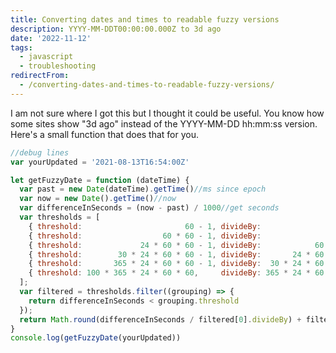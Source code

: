 ```yaml
---
title: Converting dates and times to readable fuzzy versions
description: YYYY-MM-DDT00:00:00.000Z to 3d ago
date: '2022-11-12'
tags:
  - javascript
  - troubleshooting
redirectFrom:
  - /converting-dates-and-times-to-readable-fuzzy-versions/
---
```


I﻿ am not sure where I got this but I thought it could be useful.  You know how some sites show "3d ago" instead of the YYYY-MM-DD hh:mm:ss version.  Here's a small function that does that for you.

```javascript
//debug lines
var yourUpdated = '2021-08-13T16:54:00Z'

let getFuzzyDate = function (dateTime) {
  var past = new Date(dateTime).getTime()//ms since epoch
  var now = new Date().getTime()//now
  var differenceInSeconds = (now - past) / 1000//get seconds
  var thresholds = [
    { threshold:                       60 - 1, divideBy:                 1,  fuzzyUnit: 's' },
    { threshold:                  60 * 60 - 1, divideBy:                 60, fuzzyUnit: 'm' },
    { threshold:             24 * 60 * 60 - 1, divideBy:            60 * 60, fuzzyUnit: 'h' },
    { threshold:        30 * 24 * 60 * 60 - 1, divideBy:       24 * 60 * 60, fuzzyUnit: 'd' },
    { threshold:       365 * 24 * 60 * 60 - 1, divideBy:  30 * 24 * 60 * 60, fuzzyUnit: 'mo' },
    { threshold: 100 * 365 * 24 * 60 * 60,     divideBy: 365 * 24 * 60 * 60, fuzzyUnit: 'y' }
  ];
  var filtered = thresholds.filter((grouping) => {
    return differenceInSeconds < grouping.threshold
  });
  return Math.round(differenceInSeconds / filtered[0].divideBy) + filtered[0].fuzzyUnit + ' ago'
}
console.log(getFuzzyDate(yourUpdated))
```